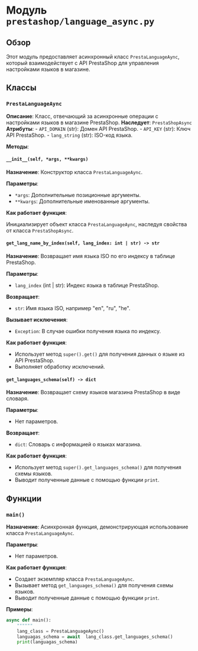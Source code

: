 # Модуль `prestashop/language_async.py`

## Обзор

Этот модуль предоставляет асинхронный класс `PrestaLanguageAync`, который взаимодействует с API PrestaShop для управления настройками языков в магазине. 

## Классы

### `PrestaLanguageAync`

**Описание**: Класс, отвечающий за асинхронные операции с настройками языков в магазине PrestaShop. 
**Наследует**: `PrestaShopAsync`
**Атрибуты**:
    - `API_DOMAIN` (str): Домен API PrestaShop.
    - `API_KEY` (str): Ключ API PrestaShop.
    - `lang_string` (str): ISO-код языка.

**Методы**:

#### `__init__(self, *args, **kwargs)`

**Назначение**: Конструктор класса `PrestaLanguageAync`. 

**Параметры**:

- `*args`: Дополнительные позиционные аргументы.
- `**kwargs`: Дополнительные именованные аргументы.

**Как работает функция**:

Инициализирует объект класса `PrestaLanguageAync`, наследуя свойства от класса `PrestaShopAsync`. 
 
#### `get_lang_name_by_index(self, lang_index: int | str) -> str`

**Назначение**: Возвращает имя языка ISO по его индексу в таблице PrestaShop.

**Параметры**:

- `lang_index` (int | str): Индекс языка в таблице PrestaShop.

**Возвращает**:

- `str`: Имя языка ISO, например "en", "ru", "he". 

**Вызывает исключения**:

- `Exception`: В случае ошибки получения языка по индексу.

**Как работает функция**:

- Использует метод `super().get()` для получения данных о языке из API PrestaShop. 
- Выполняет обработку исключений. 

#### `get_languages_schema(self) -> dict`

**Назначение**: Возвращает схему языков магазина PrestaShop в виде словаря.

**Параметры**:

- Нет параметров.

**Возвращает**:

- `dict`: Словарь с информацией о языках магазина.

**Как работает функция**:

- Использует метод `super().get_languages_schema()` для получения схемы языков. 
- Выводит полученные данные с помощью функции `print`. 

## Функции

### `main()`

**Назначение**: Асинхронная функция, демонстрирующая использование класса `PrestaLanguageAync`.

**Параметры**:

- Нет параметров.

**Как работает функция**:

- Создает экземпляр класса `PrestaLanguageAync`.
- Вызывает метод `get_languages_schema()` для получения схемы языков. 
- Выводит полученные данные с помощью функции `print`. 

**Примеры**:

```python
async def main():
    """"""
    lang_class = PrestaLanguageAync()
    languagas_schema = await  lang_class.get_languages_schema()
    print(languagas_schema)
